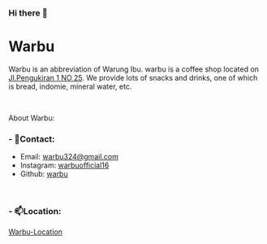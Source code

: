 ### Hi there 👋

<h1>Warbu</h1>
<p>Warbu is an abbreviation of Warung Ibu. warbu is a coffee shop located on <a href= "https://goo.gl/maps/TK9icDGn7CSPTgh6A" target="_blank">Jl.Pengukiran 1 NO 25</a>. We provide lots of snacks and drinks, one of which is bread, indomie, mineral water, etc.</p><br>

About Warbu:

<h3>- 💬Contact: </h3>
      <ul>
        <li>Email: <a href="">warbu324@gmail.com</a></li>
        <li>Instagram: <a href="https://www.instagram.com/warbuofficial16/?hl=id">warbuofficial16</a></li>
        <li>Github: <a href="https://www.instagram.com/warbuofficial16/?hl=id">warbu</a></li>
      </ul><br>
<h3>- 📫Location: </h3>
   <a href="https://goo.gl/maps/TK9icDGn7CSPTgh6A">Warbu-Location</a>
